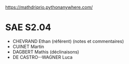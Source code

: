 https://mathdriprio.pythonanywhere.com/
# SAE S2.04

- CHEVRAND Ethan (référent) (notes et commentaires)
- CUINET Martin
- DAGBERT Mathis (déclinaisons)
- DE CASTRO--WAGNER Luca
